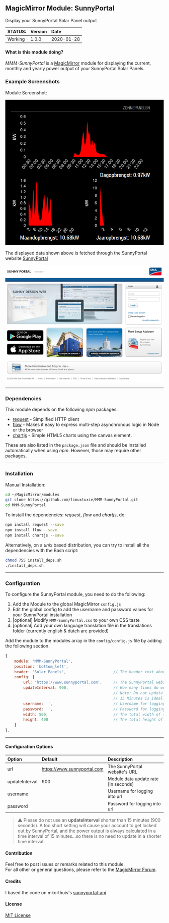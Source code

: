 ## MagicMirror Module: SunnyPortal

Display your SunnyPortal Solar Panel output


| STATUS: | Version | Date | 
|:------- |:------- |:---- |
| Working | 1.0.0 | 2020-01-28 |


#### What is this module doing?

*MMM-SunnyPortal* is a [MagicMirror](https://github.com/MichMich/MagicMirror) module for displaying the 
current, monthly and yearly power output of your SunnyPortal Solar Panels. 

### Example Screenshots

Module Screenshot:

![Full](./images/SunnyPortal1.png)

The displayed data shown above is fetched through the SunnyPortal website [SunnyPortal](https://www.sunnyportal.com)

![Full](./images/SunnyPortal2.png)

---

### Dependencies

This module depends on the following *npm* packages:

* [request](https://github.com/request/request)  - Simplified HTTP client
* [flow](https://github.com/willconant/flow-js)  - Makes it easy to express multi-step asynchronous logic in Node or the browser
* [chartjs](https://github.com/chartjs/Chart.js) - Simple HTML5 charts using the canvas element.

These are also listed in the `package.json` file and should be installed automatically when using *npm*.
However, those may require other packages. 

---

### Installation

Manual Installation:

```bash
cd ~/MagicMirror/modules
git clone https://github.com/linuxtuxie/MMM-SunnyPortal.git
cd MMM-SunnyPortal
```

To install the dependencies: *request*, *flow* and *chartjs*, do:

```bash
npm install request --save
npm install flow --save
npm install chartjs --save

```

Alternatively, on a *unix* based distribution, you can try to install all the dependencies with the Bash script:

```bash
chmod 755 install_deps.sh
./install_deps.sh
```

---

### Configuration 

To configure the SunnyPortal module, you need to do the following:

1. Add the Module to the global MagicMirror `config.js` 
2. Edit the global config to add the username and password values for your SunnyPortal installation
3. [optional] Modify `MMM-SunnyPortal.css` to your own CSS taste
4. [optional] Add your own language translation file in the translations folder (currently english & dutch are provided)


Add the module to the modules array in the `config/config.js` file by adding the following section. 

```javascript
{
    module: 'MMM-SunnyPortal',
    position: 'bottom_left',
    header: 'Solar Panels',                     // The header text above the module. Use: "" to remove.
    config: {
        url: 'https://www.sunnyportal.com',     // The SunnyPortal website's URL
        updateInterval: 900,                    // How many times do we update the graphs? 
                                                // Note: Do not update too frequently or you will get locked out
                                                // 15 Minutes is ideal
        username: '',                           // Username for logging into https://www.sunnyportal.com/
        password: '',                           // Password for logging into https://www.sunnyportal.com/
        width: 500,                             // The total width of the module
        height: 400                             // The total height of the module
    }
},
```

---

#### Configuration Options 

| Option            | Default                       | Description  |
|:----------------- |:----------------------------- |:------------ | 
| url               | https://www.sunnyportal.com   | The SunnyPortal website's URL |
| updateInterval    | 900                           | Module data update rate [in seconds] |
| username          |                               | Username for logging into url |
| password          |                               | Password for logging into url |


> :warning: Please do not use an **updateInterval** shorter than 15 minutes (900 seconds). A too short 
> setting will cause your account to get locked out by SunnyPortal, and the power output is always 
> calculated in a time interval of 15 minutes...so there is no need to update in a shorter time interval

#### Contribution

Feel free to post issues or remarks related to this module.  
For all other or general questions, please refer to the [MagicMirror Forum](https://forum.magicmirror.builders/).

#### Credits
I based the code on mkorthuis's [sunnyportal-api](https://github.com/mkorthuis/sunnyportal-api/)

#### License 

[MIT License](https://github.com/linuxtuxie/MMM-SunnyPortal/blob/master/LICENSE) 

